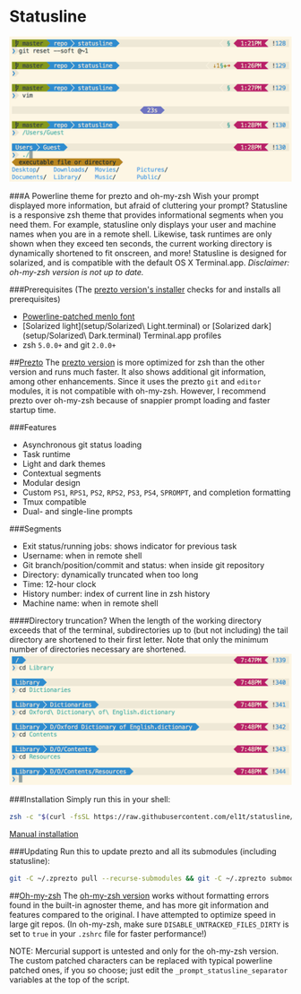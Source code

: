 Statusline
===========

![Preview](images/preview.png)

###A Powerline theme for prezto and oh-my-zsh
Wish your prompt displayed more information, but afraid of cluttering your prompt? Statusline is a responsive zsh theme that provides informational segments when you need them. For example, statusline only displays your user and machine names when you are in a remote shell. Likewise, task runtimes are only shown when they exceed ten seconds, the current working directory is dynamically shortened to fit onscreen, and more! Statusline is designed for solarized, and is compatible with the default OS X Terminal.app.
_Disclaimer: oh-my-zsh version is not up to date._

###Prerequisites
(The [prezto version's installer](prezto/) checks for and installs all prerequisites)
- [Powerline-patched menlo font](setup/MenloforPowerline-Regular.otf)
- [Solarized light](setup/Solarized\ Light.terminal) or [Solarized dark](setup/Solarized\ Dark.terminal) Terminal.app profiles
- zsh `5.0.0+` and git `2.0.0+`

##[Prezto](https://github.com/sorin-ionescu/prezto)
The [prezto version](prezto/) is more optimized for zsh than the other version and runs much faster. It also shows additional git information, among other enhancements. Since it uses the prezto `git` and `editor` modules, it is not compatible with oh-my-zsh. However, I recommend prezto over oh-my-zsh because of snappier prompt loading and faster startup time.

###Features
- Asynchronous git status loading
- Task runtime
- Light and dark themes
- Contextual segments
- Modular design
- Custom `PS1`, `RPS1`, `PS2`, `RPS2`, `PS3`, `PS4`, `SPROMPT`, and completion formatting
- Tmux compatible
- Dual- and single-line prompts

###Segments
- Exit status/running jobs: shows indicator for previous task
- Username: when in remote shell
- Git branch/position/commit and status: when inside git repository
- Directory: dynamically truncated when too long
- Time: 12-hour clock
- History number: index of current line in zsh history
- Machine name: when in remote shell

####Directory truncation?
When the length of the working directory exceeds that of the terminal, subdirectories up to (but not including) the tail directory are shortened to their first letter. Note that only the minimum number of directories necessary are shortened.
![Truncation](images/truncation.png)

###Installation
Simply run this in your shell:
```zsh
zsh -c "$(curl -fsSL https://raw.githubusercontent.com/el1t/statusline/master/prezto/install)"
```
[Manual installation](prezto/README.md)

###Updating
Run this to update prezto and all its submodules (including statusline):
```sh
git -C ~/.zprezto pull --recurse-submodules && git -C ~/.zprezto submodule update --init --recursive
```

##[Oh-my-zsh](https://github.com/robbyrussell/oh-my-zsh)
The [oh-my-zsh version](oh-my-zsh/statusline.zsh-theme) works without formatting errors found in the built-in agnoster theme, and has more git information and features compared to the original. I have attempted to optimize speed in large git repos. (In oh-my-zsh, make sure `DISABLE_UNTRACKED_FILES_DIRTY` is set to `true` in your `.zshrc` file for faster performance!)

NOTE: Mercurial support is untested and only for the oh-my-zsh version. The custom patched characters can be replaced with typical powerline patched ones, if you so choose; just edit the `_prompt_statusline_separator` variables at the top of the script.
